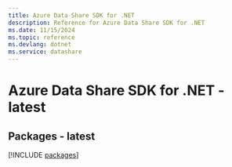 ```yaml
---
title: Azure Data Share SDK for .NET
description: Reference for Azure Data Share SDK for .NET
ms.date: 11/15/2024
ms.topic: reference
ms.devlang: dotnet
ms.service: datashare
---
```

# Azure Data Share SDK for .NET - latest
## Packages - latest
[!INCLUDE [packages](data-share-index.md)]